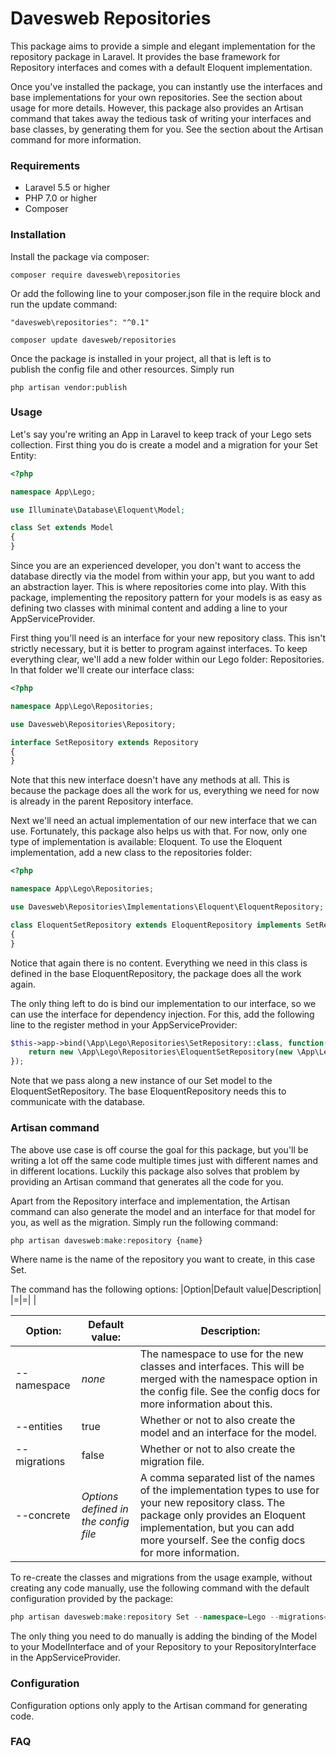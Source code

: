 # Davesweb Repositories

This package aims to provide a simple and elegant implementation for 
the repository package in Laravel. It provides the base framework for 
Repository interfaces and comes with a default Eloquent implementation. 

Once you've  installed the package, you can instantly use the interfaces and 
base implementations for your own repositories. See the section about usage 
for more details.
However, this package also provides an Artisan command that takes away 
the tedious task of writing your interfaces and base classes, by generating 
them for you. See the section about the Artisan command for more information.

### Requirements

- Laravel 5.5 or higher
- PHP 7.0 or higher
- Composer

### Installation 

Install the package via composer:
```
composer require davesweb\repositories
```

Or add the following line to your composer.json file in the require block and run the update command:
```
"davesweb\repositories": "^0.1"
```

```
composer update davesweb/repositories
```

Once the package is installed in your project, all that is left is to  
publish the config file and other resources. Simply run
```
php artisan vendor:publish
```

### Usage

Let's say you're writing an App in Laravel to keep track of your Lego sets collection. First thing you do is
create a model and a migration for your Set Entity:

```php
<?php

namespace App\Lego;

use Illuminate\Database\Eloquent\Model;

class Set extends Model
{
}
```

Since you are an experienced developer, you don't want to access the database directly via the model from within your
app, but you want to add an abstraction layer. This is where repositories come into play. With this package,
implementing the repository pattern for your models is as easy as defining two classes with minimal content and adding
a line to your AppServiceProvider.

First thing you'll need is an interface for your new repository class. This isn't strictly necessary, but it is better
to program against interfaces. To keep everything clear, we'll add a new folder within our Lego folder: Repositories.
In that folder we'll create our interface class:

```php
<?php

namespace App\Lego\Repositories;

use Davesweb\Repositories\Repository;

interface SetRepository extends Repository
{
}
```

Note that this new interface doesn't have any methods at all. This is because the package does all the work for us,
everything we need for now is already in the parent Repository interface.

Next we'll need an actual implementation of our new interface that we can use. Fortunately, this package also helps
us with that. For now, only one type of implementation is available: Eloquent. To use the Eloquent implementation,
add a new class to the repositories folder:

```php
<?php

namespace App\Lego\Repositories;

use Davesweb\Repositories\Implementations\Eloquent\EloquentRepository;

class EloquentSetRepository extends EloquentRepository implements SetRepository
{
}
```

Notice that again there is no content. Everything we need in this class is defined in the base EloquentRepository,
the package does all the work again.

The only thing left to do is bind our implementation to our interface, so we can use the interface for dependency
injection. For this, add the following line to the register method in your AppServiceProvider:

```php
$this->app->bind(\App\Lego\Repositories\SetRepository::class, function() {
    return new \App\Lego\Repositories\EloquentSetRepository(new \App\Lego\Set());
});
```

Note that we pass along a new instance of our Set model to the EloquentSetRepository. The base EloquentRepository
needs this to communicate with the database.

### Artisan command

The above use case is off course the goal for this package, but you'll be writing a lot off the same code multiple
times just with different names and in different locations. Luckily this package also solves that problem by
providing an Artisan command that generates all the code for you.

Apart from the Repository interface and implementation, the Artisan command can also generate the model and an interface
for that model for you, as well as the migration. Simply run the following command:

```php
php artisan davesweb:make:repository {name}
```

Where name is the name of the repository you want to create, in this case Set.

The command has the following options:
|Option|Default value|Description|
|=|=|
|

|Option:|Default value:|Description:|
|---|---|---|
|--namespace|*none*|The namespace to use for the new classes and interfaces. This will be merged with the namespace option in the config file. See the config docs for more information about this.|
|--entities|true|Whether or not to also create the model and an interface for the model.|
|--migrations|false|Whether or not to also create the migration file.|
|--concrete|*Options defined in the config file*|A comma separated list of the names of the implementation types to use for your new repository class. The package only provides an Eloquent implementation, but you can add more yourself. See the config docs for more information.|

To re-create the classes and migrations from the usage example, without creating any code manually, use the following
command with the default configuration provided by the package:

```php
php artisan davesweb:make:repository Set --namespace=Lego --migrations=true
```

The only thing you need to do manually is adding the binding of the Model to your ModelInterface and of your Repository 
to your RepositoryInterface in the AppServiceProvider.

### Configuration

Configuration options only apply to the Artisan command for generating code.

### FAQ